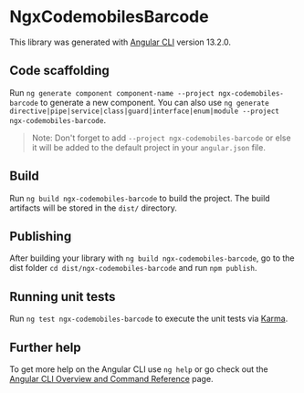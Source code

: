 # NgxCodemobilesBarcode

This library was generated with [Angular CLI](https://github.com/angular/angular-cli) version 13.2.0.

## Code scaffolding

Run `ng generate component component-name --project ngx-codemobiles-barcode` to generate a new component. You can also use `ng generate directive|pipe|service|class|guard|interface|enum|module --project ngx-codemobiles-barcode`.
> Note: Don't forget to add `--project ngx-codemobiles-barcode` or else it will be added to the default project in your `angular.json` file. 

## Build

Run `ng build ngx-codemobiles-barcode` to build the project. The build artifacts will be stored in the `dist/` directory.

## Publishing

After building your library with `ng build ngx-codemobiles-barcode`, go to the dist folder `cd dist/ngx-codemobiles-barcode` and run `npm publish`.

## Running unit tests

Run `ng test ngx-codemobiles-barcode` to execute the unit tests via [Karma](https://karma-runner.github.io).

## Further help

To get more help on the Angular CLI use `ng help` or go check out the [Angular CLI Overview and Command Reference](https://angular.io/cli) page.
